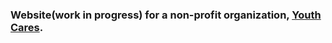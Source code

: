 <h3>Website(work in progress) for a non-profit organization, <a href='https://youth-cares.org'>Youth Cares</a>.
